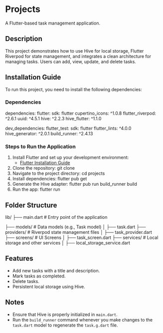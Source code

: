 # Projects

A Flutter-based task management application.

## Description
This project demonstrates how to use Hive for local storage, Flutter Riverpod for state management, and integrates a clean architecture for managing tasks. Users can add, view, update, and delete tasks.

## Installation Guide
To run this project, you need to install the following dependencies:

### Dependencies
dependencies:
flutter:
sdk: flutter
cupertino_icons: ^1.0.8
flutter_riverpod: ^2.6.1
uuid: ^4.5.1
hive: ^2.2.3
hive_flutter: ^1.1.0

dev_dependencies:
flutter_test:
sdk: flutter
flutter_lints: ^4.0.0
hive_generator: ^2.0.1
build_runner: ^2.4.13

### Steps to Run the Application
1. Install Flutter and set up your development environment:
    - [Flutter Installation Guide](https://docs.flutter.dev/get-started/install)
2. Clone the repository:
   git clone <repository-url>
3. Navigate to the project directory:
   cd projects
4. Install dependencies:
   flutter pub get
5. Generate the Hive adapter:
   flutter pub run build_runner build
6. Run the app:
   flutter run

## Folder Structure
lib/
├── main.dart                 # Entry point of the application

├── models/                   # Data models (e.g., Task model)
│   ├── task.dart
├── providers/                # Riverpod state management files
│   ├── task_provider.dart
├── screens/                  # UI Screens
│   ├── task_screen.dart
├── services/                 # Local storage and other services
│   ├── local_storage_service.dart

## Features
- Add new tasks with a title and description.
- Mark tasks as completed.
- Delete tasks.
- Persistent local storage using Hive.

## Notes
- Ensure that Hive is properly initialized in `main.dart`.
- Run the `build_runner` command whenever you make changes to the `task.dart` model to regenerate the `task.g.dart` file.
